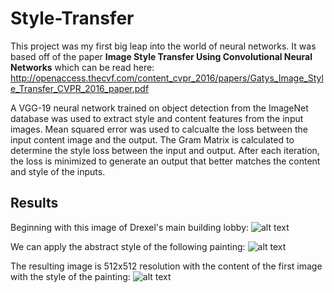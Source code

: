 # Style-Transfer

This project was my first big leap into the world of neural networks.  It was based off of the paper **Image Style Transfer Using Convolutional Neural Networks** which can be read here: 
http://openaccess.thecvf.com/content_cvpr_2016/papers/Gatys_Image_Style_Transfer_CVPR_2016_paper.pdf 

A VGG-19 neural network trained on object detection from the ImageNet database was used to extract style and content features from the input images.  Mean squared error was used to calcualte the loss between the input content image and the output.  The Gram Matrix is calculated to determine the style loss between the input and output.  After each iteration, the loss is minimized to generate an output that better matches the content and style of the inputs.  
## Results
Beginning with this image of Drexel's main building lobby:
![alt text](https://i.imgur.com/BkGkbVK.jpg)

We can apply the abstract style of the following painting:
![alt text](https://i.imgur.com/2ta9zcl.jpg)

The resulting image is 512x512 resolution with the content of the first image with the style of the painting:
![alt text](https://i.imgur.com/ZiLKtyE.png)
